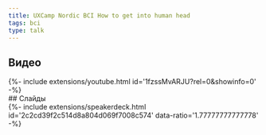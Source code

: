```yaml
---
title: UXCamp Nordic BCI How to get into human head
tags: bci
type: talk
---
```

## Видео
<div>{%- include extensions/youtube.html id='1fzssMvARJU?rel=0&showinfo=0' -%}</div>
## Слайды
<div>{%- include extensions/speakerdeck.html id='2c2cd39f2c514d8a804d069f7008c574' data-ratio='1.77777777777778' -%}</div>
